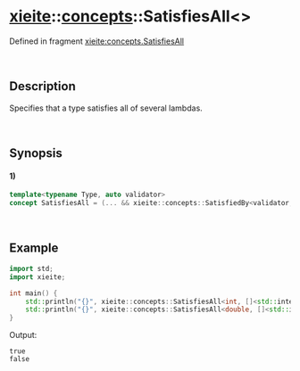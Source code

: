 # [xieite](../../xieite.md)\:\:[concepts](../../concepts.md)\:\:SatisfiesAll\<\>
Defined in fragment [xieite:concepts.SatisfiesAll](../../../src/concepts/satisfies_all.cpp)

&nbsp;

## Description
Specifies that a type satisfies all of several lambdas.

&nbsp;

## Synopsis
#### 1)
```cpp
template<typename Type, auto validator>
concept SatisfiesAll = (... && xieite::concepts::SatisfiedBy<validator, Type>);
```

&nbsp;

## Example
```cpp
import std;
import xieite;

int main() {
    std::println("{}", xieite::concepts::SatisfiesAll<int, []<std::integral> {}, []<std::same_as<int>> {}>);
    std::println("{}", xieite::concepts::SatisfiesAll<double, []<std::integral> {}, []<std::same_as<void*>> {}>);
}
```
Output:
```
true
false
```
